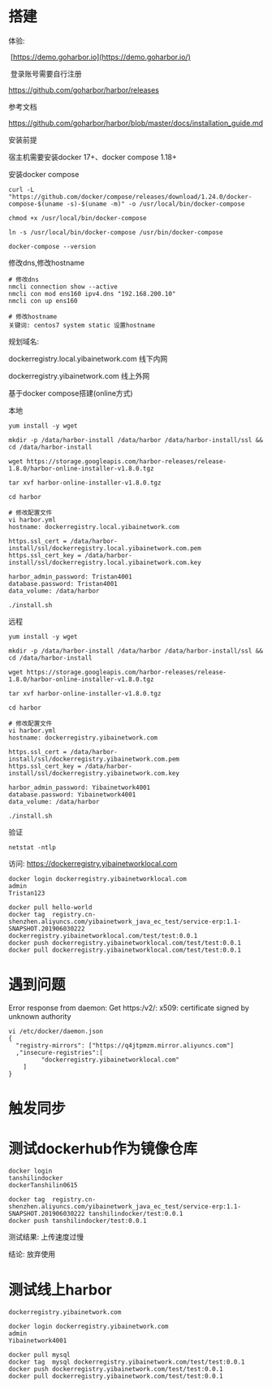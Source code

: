 # 搭建

体验:

​	[https://demo.goharbor.io](https://demo.goharbor.io/)

​	登录账号需要自行注册





<https://github.com/goharbor/harbor/releases>

参考文档

<https://github.com/goharbor/harbor/blob/master/docs/installation_guide.md>

安装前提

宿主机需要安装docker 17+、docker compose 1.18+

安装docker compose

```
curl -L "https://github.com/docker/compose/releases/download/1.24.0/docker-compose-$(uname -s)-$(uname -m)" -o /usr/local/bin/docker-compose

chmod +x /usr/local/bin/docker-compose

ln -s /usr/local/bin/docker-compose /usr/bin/docker-compose

docker-compose --version
```

修改dns,修改hostname

```
# 修改dns
nmcli connection show --active
nmcli con mod ens160 ipv4.dns "192.168.200.10"
nmcli con up ens160

# 修改hostname
关键词: centos7 system static 设置hostname
```

规划域名:

dockerregistry.local.yibainetwork.com		线下内网

dockerregistry.yibainetwork.com				  线上外网

基于docker compose搭建(online方式)

本地

```
yum install -y wget

mkdir -p /data/harbor-install /data/harbor /data/harbor-install/ssl && cd /data/harbor-install

wget https://storage.googleapis.com/harbor-releases/release-1.8.0/harbor-online-installer-v1.8.0.tgz

tar xvf harbor-online-installer-v1.8.0.tgz

cd harbor

# 修改配置文件
vi harbor.yml
hostname: dockerregistry.local.yibainetwork.com

https.ssl_cert = /data/harbor-install/ssl/dockerregistry.local.yibainetwork.com.pem
https.ssl_cert_key = /data/harbor-install/ssl/dockerregistry.local.yibainetwork.com.key

harbor_admin_password: Tristan4001
database.password: Tristan4001
data_volume: /data/harbor

./install.sh
```

远程

```
yum install -y wget

mkdir -p /data/harbor-install /data/harbor /data/harbor-install/ssl && cd /data/harbor-install

wget https://storage.googleapis.com/harbor-releases/release-1.8.0/harbor-online-installer-v1.8.0.tgz

tar xvf harbor-online-installer-v1.8.0.tgz

cd harbor

# 修改配置文件
vi harbor.yml
hostname: dockerregistry.yibainetwork.com

https.ssl_cert = /data/harbor-install/ssl/dockerregistry.yibainetwork.com.pem
https.ssl_cert_key = /data/harbor-install/ssl/dockerregistry.yibainetwork.com.key

harbor_admin_password: Yibainetwork4001
database.password: Yibainetwork4001
data_volume: /data/harbor

./install.sh
```

验证

```
netstat -ntlp
```

访问: https://dockerregistry.yibainetworklocal.com

```
docker login dockerregistry.yibainetworklocal.com
admin
Tristan123

docker pull hello-world
docker tag  registry.cn-shenzhen.aliyuncs.com/yibainetwork_java_ec_test/service-erp:1.1-SNAPSHOT.201906030222 dockerregistry.yibainetworklocal.com/test/test:0.0.1
docker push dockerregistry.yibainetworklocal.com/test/test:0.0.1
docker pull dockerregistry.yibainetworklocal.com/test/test:0.0.1
```

# 遇到问题

Error response from daemon: Get https:/v2/: x509: certificate signed by unknown authority



```
vi /etc/docker/daemon.json
{
  "registry-mirrors": ["https://q4jtpmzm.mirror.aliyuncs.com"]
  ,"insecure-registries":[
         "dockerregistry.yibainetworklocal.com"
    ]
}
```





# 触发同步



# 测试dockerhub作为镜像仓库

```
docker login
tanshilindocker
dockerTanshilin0615

docker tag  registry.cn-shenzhen.aliyuncs.com/yibainetwork_java_ec_test/service-erp:1.1-SNAPSHOT.201906030222 tanshilindocker/test:0.0.1
docker push tanshilindocker/test:0.0.1
```

测试结果: 上传速度过慢

结论: 放弃使用



# 测试线上harbor

```
dockerregistry.yibainetwork.com

docker login dockerregistry.yibainetwork.com
admin
Yibainetwork4001

docker pull mysql
docker tag  mysql dockerregistry.yibainetwork.com/test/test:0.0.1
docker push dockerregistry.yibainetwork.com/test/test:0.0.1
docker pull dockerregistry.yibainetwork.com/test/test:0.0.1
```


